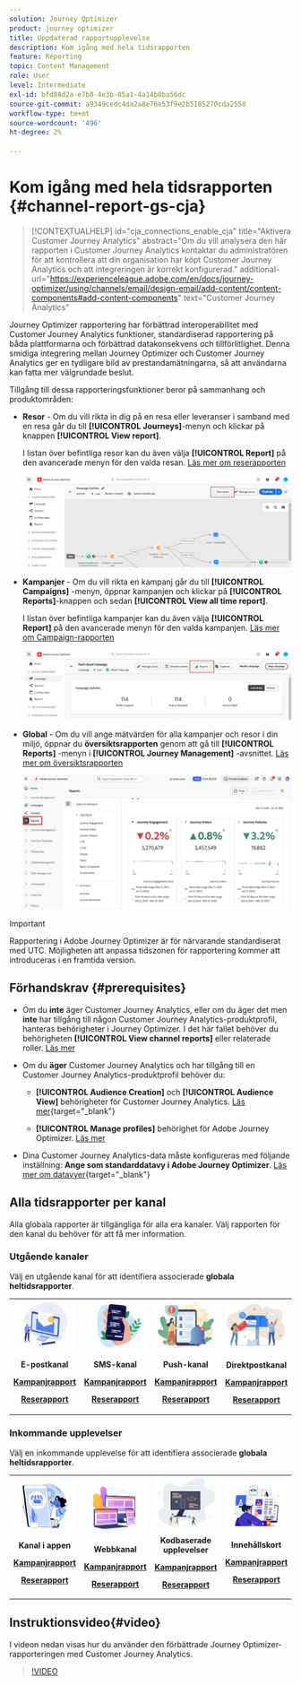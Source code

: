 ```yaml
---
solution: Journey Optimizer
product: journey optimizer
title: Uppdaterad rapportupplevelse
description: Kom igång med hela tidsrapporten
feature: Reporting
topic: Content Management
role: User
level: Intermediate
exl-id: bfd88d2a-e7b8-4e3b-85a1-4a14b0ba56dc
source-git-commit: a9349cedc4da2a8e76e53f9e2b5185270cda2558
workflow-type: tm+mt
source-wordcount: '496'
ht-degree: 2%

---
```


# Kom igång med hela tidsrapporten {#channel-report-gs-cja}

>[!CONTEXTUALHELP]
>id="cja_connections_enable_cja"
>title="Aktivera Customer Journey Analytics"
>abstract="Om du vill analysera den här rapporten i Customer Journey Analytics kontaktar du administratören för att kontrollera att din organisation har köpt Customer Journey Analytics och att integreringen är korrekt konfigurerad."
>additional-url="https://experienceleague.adobe.com/en/docs/journey-optimizer/using/channels/email/design-email/add-content/content-components#add-content-components" text="Customer Journey Analytics"

Journey Optimizer rapportering har förbättrad interoperabilitet med Customer Journey Analytics funktioner, standardiserad rapportering på båda plattformarna och förbättrad datakonsekvens och tillförlitlighet. Denna smidiga integrering mellan Journey Optimizer och Customer Journey Analytics ger en tydligare bild av prestandamätningarna, så att användarna kan fatta mer välgrundade beslut.

Tillgång till dessa rapporteringsfunktioner beror på sammanhang och produktområden:

* **Resor** - Om du vill rikta in dig på en resa eller leveranser i samband med en resa går du till **[!UICONTROL Journeys]**-menyn och klickar på knappen **[!UICONTROL View report]**.

  I listan över befintliga resor kan du även välja **[!UICONTROL Report]** på den avancerade menyn för den valda resan. [Läs mer om reserapporten](journey-global-report-cja.md)

  ![](assets/gs-cja-report-3.png)

* **Kampanjer** - Om du vill rikta en kampanj går du till **[!UICONTROL Campaigns]** -menyn, öppnar kampanjen och klickar på **[!UICONTROL Reports]**-knappen och sedan **[!UICONTROL View all time report]**.

  I listan över befintliga kampanjer kan du även välja **[!UICONTROL Report]** på den avancerade menyn för den valda kampanjen. [Läs mer om Campaign-rapporten](campaign-global-report-cja.md)

  ![](assets/gs-cja-report-2.png)

* **Global** - Om du vill ange mätvärden för alla kampanjer och resor i din miljö, öppnar du **översiktsrapporten** genom att gå till **[!UICONTROL Reports]** -menyn i **[!UICONTROL Journey Management]** -avsnittet. [Läs mer om översiktsrapporten](channel-report-cja.md)

  ![](assets/gs-cja-report-1.png)

>[!IMPORTANT]
>
>Rapportering i Adobe Journey Optimizer är för närvarande standardiserat med UTC. Möjligheten att anpassa tidszonen för rapportering kommer att introduceras i en framtida version.

## Förhandskrav {#prerequisites}

* Om du **inte** äger Customer Journey Analytics, eller om du äger det men **inte** har tillgång till någon Customer Journey Analytics-produktprofil, hanteras behörigheter i Journey Optimizer. I det här fallet behöver du behörigheten **[!UICONTROL View channel reports]** eller relaterade roller. [Läs mer](../administration/permissions.md)

* Om du **äger** Customer Journey Analytics och har tillgång till en Customer Journey Analytics-produktprofil behöver du:

   * **[!UICONTROL Audience Creation]** och **[!UICONTROL Audience View]** behörigheter för Customer Journey Analytics. [Läs mer](https://experienceleague.adobe.com/en/docs/analytics-platform/using/technotes/access-control){target="_blank"}

   * **[!UICONTROL Manage profiles]** behörighet för Adobe Journey Optimizer. [Läs mer](../administration/permissions.md)

* Dina Customer Journey Analytics-data måste konfigureras med följande inställning: **Ange som standarddatavy i Adobe Journey Optimizer**. [Läs mer om datavyer](https://experienceleague.adobe.com/en/docs/analytics-platform/using/cja-dataviews/create-dataview){target="_blank"}


## Alla tidsrapporter per kanal

Alla globala rapporter är tillgängliga för alla era kanaler. Välj rapporten för den kanal du behöver för att få mer information.

### Utgående kanaler

Välj en utgående kanal för att identifiera associerade **globala heltidsrapporter**.

<table style="table-layout:fixed"><tr style="border: 0;">
<td><img alt="e-post" src="../channels/assets/do-not-localize/email.png">
<div align="center"><p><strong>E-postkanal</strong></p><p><a href="campaign-global-report-cja-email.md"><strong>Kampanjrapport</strong></a></p><p><a href="journey-global-report-cja-email.md"><strong>Reserapport</strong></a></p></div></td>
<td><a href="campaign-global-report-cja-sms.md"><img alt="sms" src="../channels/assets/do-not-localize/sms.png"></a>
<div align="center"><p><strong>SMS-kanal</strong></p><p><a href="campaign-global-report-cja-sms.md"><strong>Kampanjrapport</strong></a></p><p><a href="journey-global-report-cja-sms.md"><strong>Reserapport</strong></a></p></div></td>
<td><a href="campaign-global-report-cja-push.md"><img alt="push" src="../channels/assets/do-not-localize/push.png"></a>
<div align="center"><p><strong>Push-kanal</strong></p><p><a href="campaign-global-report-cja-push.md"><strong>Kampanjrapport</strong></a></p><p><a href="journey-global-report-cja-push.md"><strong>Reserapport</strong></a></p></div></td>
<td><a href="campaign-global-report-cja-direct.md"><img alt="direktreklam" src="../channels/assets/do-not-localize/direct-mail.jpg"></a>
<div align="center"><p><strong>Direktpostkanal</strong></p><p><a href="campaign-global-report-cja-direct.md"><strong>Kampanjrapport</strong></a></p><p><a href="journey-global-report-cja-direct.md"><strong>Reserapport</strong></a></p></div></td>
</tr></table>

### Inkommande upplevelser

Välj en inkommande upplevelse för att identifiera associerade **globala heltidsrapporter**.

<table style="table-layout:fixed"><tr style="border: 0;">
<td><img alt="i appen" src="../channels/assets/do-not-localize/inapp.jpg">
<div align="center"><p><strong>Kanal i appen</strong></p><p><a href="campaign-global-report-cja-inapp.md"><strong>Kampanjrapport</strong></a></p><p><a href="journey-global-report-cja-inapp.md"><strong>Reserapport</strong></a></p></div></td>
<td><p><img alt="webb" src="../channels/assets/do-not-localize/web.jpg"></p>
<div align="center"><p><strong>Webbkanal</strong></p><p><a href="campaign-global-report-cja-web.md"><strong>Kampanjrapport</strong></a></p><p><a href="journey-global-report-cja-web.md"><strong>Reserapport</strong></a></p></div></td>
<td><img alt="kodbaserad upplevelse" src="../channels/assets/do-not-localize/code.png">
<div align="center"><p><strong>Kodbaserade upplevelser</strong></p><p><a href="campaign-global-report-cja-code.md"><strong>Kampanjrapport</strong></a></p><p><a href="campaign-global-report-cja-code.md"><strong>Reserapport</strong></a></p></div></td>
<td><img alt="innehållskort" src="../channels/assets/do-not-localize/cards.png">
<div align="center"><p><strong>Innehållskort</strong></p><p><a href="campaign-global-report-cja-content.md"><strong>Kampanjrapport</strong></a></p><p><a href="journey-global-report-cja-content.md"><strong>Reserapport</strong></a></p></div></td>
</tr></table>

## Instruktionsvideo{#video}

I videon nedan visas hur du använder den förbättrade Journey Optimizer-rapporteringen med Customer Journey Analytics.

>[!VIDEO](https://video.tv.adobe.com/v/3430413)